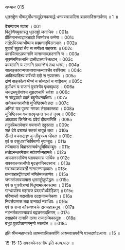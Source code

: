 अध्यायः 015

धृतराष्ट्रेण भीष्मदुर्योधनाद्युद्देश्यकश्राद्धे धनवस्त्रान्नादिना ब्राह्मणादिसन्तर्पणम् ॥ 1 ॥

वैशम्पायन उवाच ।	001  
विदुरेणैवमुक्तस्तु धृतराष्ट्रो जनाधिपः ।	001a  
प्रीतिमानभवद्राजन्राज्ञो जिष्णोश्च कर्मणा ॥	001c   
ततोऽभिरूपान्भीष्माय ब्राह्मणानृषिसत्तमान् ।	002a   
पुत्रार्थे सुहृदां चैव स समीक्ष्य सहस्रशः ॥	002c   
कारयित्वाऽन्नपानानि यानान्याच्छादनानि च ।	003a   
सुवर्णमणिरत्नानि दासीदासपरिच्छदान् ॥	003c   
कम्बलानि च रत्नानि ग्रामान्क्षेत्रं तथा धनम् ।	004a   
सालङ्कारान्गजानश्वान्कन्याश्चैव वरस्त्रियः ॥	004c  
आदिश्यादिश्य सर्वेभ्यो ददौ स नृपसत्तमः ।	005a   
द्रोणं सङ्कीर्त्य भीष्मं च सोमदत्तं च बाह्लिकम् ॥	005c   
दुर्योधनं च राजानं पुत्रांश्चैव पृथक्पृथक् ।	006a   
जयद्रथपुरोगांश्च सुहृदश्चापि सर्वशः ॥	006c   
स श्राद्धयज्ञो ववृते बहुगोधनदक्षिणः ।	007a   
अनेकधनरत्नौघो युधिष्ठिरमते तदा ॥	007c   
अनिशं यत्र पुरुषा गणका लेखकास्तदा ।	008a   
युधिष्ठिरस्य वचनादपृच्छन्त स्म तं नृपम् ॥	008c  
आज्ञापय किमेतेभ्यः प्रदेयं दीयतामिति ।	009a   
तदुपस्थितमेवात्र वचनान्ते ददुस्तदा ॥	009c   
शते देये दशशतं सहस्रं चायुतं तथा ।	010a   
दीयते वचनाद्राज्ञः कुन्तीपुत्रस्य धीमतः ॥	010c   
एवं स वसुधाराभिर्वर्षमाणो नृपाम्बुदः ।	011a   
तर्पयामास विप्रांस्तान्वर्षन्भूमिमिवाम्बुदः ॥	011c   
ततोऽनन्तरमेवात्र सर्ववर्णान्महामते ।	012a   
अन्नपानरसौघेण प्लावयामास पार्थिवः ॥	012c   
सवस्त्रधनरत्नौघो मृदङ्गनिनदस्वनः ।	013a   
गवाश्वमकरावर्तो नानारत्नमहाकरः ॥	013c   
ग्रामाग्रहारद्वीपाढ्यो मणिहेमजलार्णवः ।	015a  
जगत्संप्लावयामास धृतराष्ट्रोडुपोद्धतः ॥	015c   
एवं स पुत्रपौत्राणां पितॄणामात्मनस्तथा ।	015a   
गान्धार्याश्च महाराज प्रददावौर्ध्वदेहिकम् ॥	015c  
परिश्रान्तो यदासीत्स ददद्दानान्यनेकशः ।	016a   
निवर्तयामास तदा दानयज्ञं नराधिपः ॥	016c   
एवं स राजा कौरव्यश्चक्रे दानमहाक्रतुम् ।	017a   
नटनर्तकलास्याढ्यं बह्वन्नरसदक्षिणम् ॥	017c   
दशाहमेवं दानानि दत्त्वा राजाऽम्बिकासुतः ।	018a   
बभूव पुत्रपौत्राणामनृणो भरतर्षभ ॥ ॥	018c   

इति श्रीमन्महाभारते आश्रमवासिकपर्वणि आश्रमवासपर्वणि पञ्चदशोऽध्यायः ॥ 15 ॥

15-15-13 सवस्त्रफेनरत्नौघ इति क.थ.पाठः ॥
